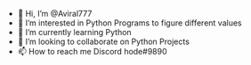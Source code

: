- 👋 Hi, I’m @Aviral777
- 👀 I’m interested in Python Programs to figure different values
- 🌱 I’m currently learning Python
- 💞️ I’m looking to collaborate on Python Projects
- 📫 How to reach me Discord hode#9890

<!---
Aviral777/Aviral777 is a ✨ special ✨ repository because its `README.md` (this file) appears on your GitHub profile.
You can click the Preview link to take a look at your changes.
--->
